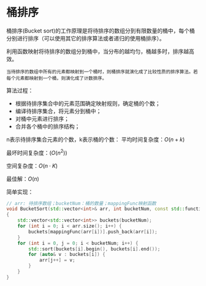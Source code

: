 # 桶排序

桶排序(Bucket sort)的工作原理是将待排序的数组分到有限数量的桶中，每个桶分别进行排序（可以使用其它的排序算法或者递归的使用桶排序）。

利用函数映射将待排序的数组分到桶中，当分布的越均匀，桶越多时，排序越高效。

```note
当待排序的数组中所有的元素都映射到一个桶时，则桶排序就演化成了比较性质的排序算法。若每个元素都映射到一个桶，则演化成了计数排序。
```

算法过程：
+ 根据待排序集合中的元素范围确定映射规则，确定桶的个数；
+ 编译待排序集合，将元素分到桶中；
+ 对桶中元素进行排序；
+ 合并各个桶中的排序结构；

n表示待排序集合元素的个数，k表示桶的个数：
平均时间复杂度：$O(n+k)$

最坏时间复杂度：$(O(n^2))$

空间复杂度：$O(n·K)$

最佳解：$O(n)$

简单实现：

```cpp
// arr: 待排序数组；bucketNum：桶的数量；mappingFunc映射函数
void BucketSort(std::vector<int>& arr, int bucketNum, const std::function<int(int)>& mappingFunc)
{
    std::vector<std::vector<int>> buckets(bucketNum);
    for (int i = 0; i < arr.size(); i++) {
        buckets[mappingFunc(arr[i])].push_back(arr[i]);
    }
    for (int i = 0, j = 0; i < bucketNum; i++) {
        std::sort(buckets[i].begin(), buckets[i].end());
        for (auto& v : buckets[i]) {
            arr[j++] = v;
        }
    }
}
```
